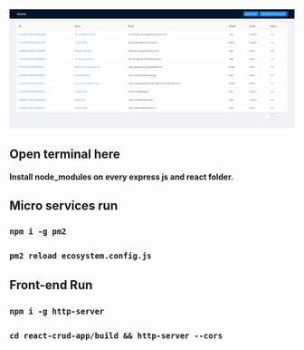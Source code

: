 <img width="800" src="https://raw.githubusercontent.com/ajoykarmakar/nodejs-microservice-crud-mongodb-csv-export/main/website.PNG" alt=""/>

## Open terminal here

#### Install node_modules on every express js and react folder.

## Micro services run

### `npm i -g pm2`

### `pm2 reload ecosystem.config.js `

## Front-end Run

### `npm i -g http-server`

### `cd react-crud-app/build && http-server --cors`


